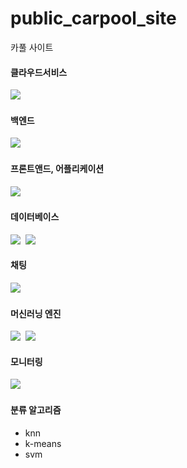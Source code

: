 # public_carpool_site
카풀 사이트

#### 클라우드서비스
<img src="https://img.shields.io/badge/Google_Cloud-4285F4?style=flat-square&logo=googlecloud&logoColor=white"/>&nbsp;

#### 백엔드
<img src="https://img.shields.io/badge/Python-3766AB?style=flat-square&logo=Python&logoColor=white"/>&nbsp;

#### 프론트앤드, 어플리케이션
<img src="https://img.shields.io/badge/React-61DAFB?style=flat-square&logo=React&logoColor=white"/>&nbsp;

#### 데이터베이스
<img src="https://img.shields.io/badge/PostgreSQL-4169E1?style=flat-square&logo=PostgreSQL&logoColor=white"/>&nbsp;
<img src="https://img.shields.io/badge/Elasticsearch-005571?style=flat-square&logo=Elasticsearch&logoColor=white"/>&nbsp;

#### 채팅
<img src="https://img.shields.io/badge/Firebase-FFCA28?style=flat-square&logo=Firebase&logoColor=white"/>&nbsp;

#### 머신러닝 엔진
<img src="https://img.shields.io/badge/scikit_learn-F7931E?style=flat-square&logo=scikit-learn&logoColor=white"/>&nbsp;
<img src="https://img.shields.io/badge/TensorFlow-FF6F00?style=flat-square&logo=TensorFlow&logoColor=white"/>&nbsp;

#### 모니터링
<img src="https://img.shields.io/badge/Grafana-F46800?style=flat-square&logo=Grafana&logoColor=white"/>&nbsp;

#### 분류 알고리즘
- knn
- k-means
- svm
